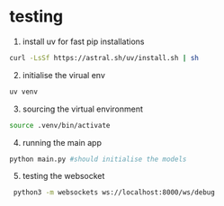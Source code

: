 # testing 

1. install uv for fast pip installations
```sh
curl -LsSf https://astral.sh/uv/install.sh | sh
```
2. initialise the virual env 
```sh
uv venv
```
3. sourcing the virtual environment 
```sh 
source .venv/bin/activate
```
4. running the main app 
```sh 
python main.py #should initialise the models 
```
5. testing the websocket 
```sh 
 python3 -m websockets ws://localhost:8000/ws/debug
```


